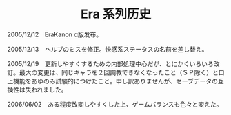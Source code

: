 <h1 align='center'>Era 系列历史</h1>

2005/12/12　EraKanon α版发布。

2005/12/13　ヘルプのミスを修正。快感系ステータスの名前を差し替え。

2005/12/19　更新しやすくするための内部処理中心だが、とにかくいろいろ改訂。最大の変更は、同じキャラを２回調教できなくなったこと（ＳＰ除く）と口上機能をあゆのみ試験的につけたこと。申し訳ありませんが、セーブデータの互換性は失われました。

2006/06/02　ある程度改変しやすくした上、ゲームバランスも色々と変えた。